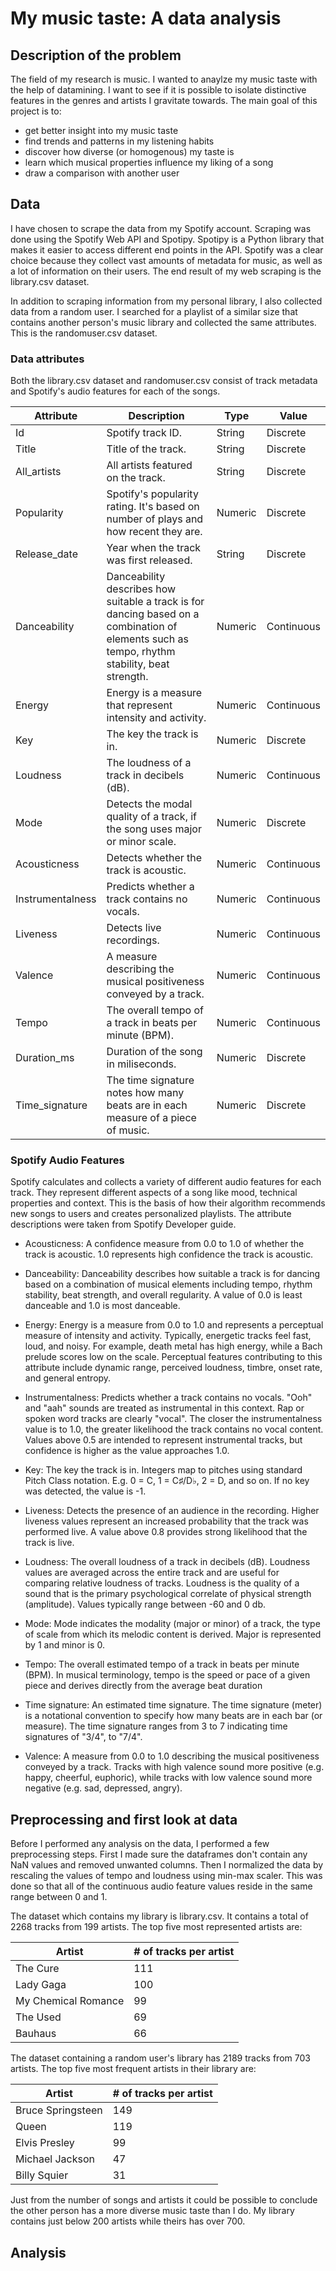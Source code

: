 # My music taste: A data analysis
## Description of the problem
The field of my research is music. I wanted to anaylze my music taste with the help of datamining. I want to see if it is possible to isolate distinctive features in the genres and artists I gravitate towards. The main goal of this project is to:
* get better insight into my music taste
* find trends and patterns in my listening habits
* discover how diverse (or homogenous) my taste is
* learn which musical properties influence my liking of a song
* draw a comparison with another user
## Data
I have chosen to scrape the data from my Spotify account. Scraping was done using the Spotify Web API and Spotipy. Spotipy is a Python library that makes it easier to access different end points in the API. Spotify was a clear choice because they collect vast amounts of metadata for music, as well as a lot of information on their users. The end result of my web scraping is the library.csv dataset. 

In addition to scraping information from my personal library, I also collected data from a random user. I searched for a playlist of a similar size that contains another person's music library and collected the same attributes. This is the randomuser.csv dataset.
### Data attributes

Both the library.csv dataset and randomuser.csv consist of track metadata and Spotify's audio features for each of the songs.

Attribute | Description      | Type | Value
----------|------------------|------|------
Id      | Spotify track ID. | String | Discrete
Title | Title of the track. | String | Discrete
All_artists | All artists featured on the track. | String | Discrete
Popularity | Spotify's popularity rating. It's based on number of plays and how recent they are. | Numeric | Discrete
Release_date | Year when the track was first released. | String | Discrete
Danceability | Danceability describes how suitable a track is for dancing based on a combination of elements such as tempo, rhythm stability, beat strength. | Numeric | Continuous
Energy | Energy is a measure that represent intensity and activity. | Numeric | Continuous
Key | The key the track is in. | Numeric | Discrete
Loudness | The loudness of a track in decibels (dB). | Numeric | Continuous
Mode | Detects the modal quality of a track, if the song uses major or minor scale. | Numeric | Discrete
Acousticness | Detects whether the track is acoustic. | Numeric | Continuous
Instrumentalness | Predicts whether a track contains no vocals. | Numeric | Continuous
Liveness | Detects live recordings. | Numeric | Continuous
Valence | A measure describing the musical positiveness conveyed by a track. | Numeric | Continuous
Tempo | The overall tempo of a track in beats per minute (BPM). | Numeric | Continuous
Duration_ms | Duration of the song in miliseconds. | Numeric | Discrete
Time_signature | The time signature notes how many beats are in each measure of a piece of music. | Numeric | Discrete


### Spotify Audio Features

Spotify calculates and collects a variety of different audio features for each track. They represent different aspects of a song like mood, technical properties and context. This is the basis of how their algorithm recommends new songs to users and creates personalized playlists.  The attribute descriptions were taken from Spotify Developer guide.

- Acousticness: A confidence measure from 0.0 to 1.0 of whether the track is acoustic. 1.0 represents high confidence the track is acoustic.
    

- Danceability: Danceability describes how suitable a track is for dancing based on a combination of musical elements including tempo, rhythm stability, beat strength, and overall regularity. A value of 0.0 is least danceable and 1.0 is most danceable.
    

- Energy: Energy is a measure from 0.0 to 1.0 and represents a perceptual measure of intensity and activity. Typically, energetic tracks feel fast, loud, and noisy. For example, death metal has high energy, while a Bach prelude scores low on the scale. Perceptual features contributing to this attribute include dynamic range, perceived loudness, timbre, onset rate, and general entropy.
    

- Instrumentalness: Predicts whether a track contains no vocals. "Ooh" and "aah" sounds are treated as instrumental in this context. Rap or spoken word tracks are clearly "vocal". The closer the instrumentalness value is to 1.0, the greater likelihood the track contains no vocal content. Values above 0.5 are intended to represent instrumental tracks, but confidence is higher as the value approaches 1.0.
     
     
- Key: The key the track is in. Integers map to pitches using standard Pitch Class notation. E.g. 0 = C, 1 = C♯/D♭, 2 = D, and so on. If no key was detected, the value is -1.
    
    
- Liveness: Detects the presence of an audience in the recording. Higher liveness values represent an increased probability that the track was performed live. A value above 0.8 provides strong likelihood that the track is live.
    
    
- Loudness: The overall loudness of a track in decibels (dB). Loudness values are averaged across the entire track and are useful for comparing relative loudness of tracks. Loudness is the quality of a sound that is the primary psychological correlate of physical strength (amplitude). Values typically range between -60 and 0 db.


- Mode: Mode indicates the modality (major or minor) of a track, the type of scale from which its melodic content is derived. Major is represented by 1 and minor is 0.
    
    
- Tempo: The overall estimated tempo of a track in beats per minute (BPM). In musical terminology, tempo is the speed or pace of a given piece and derives directly from the average beat duration


- Time signature: An estimated time signature. The time signature (meter) is a notational convention to specify how many beats are in each bar (or measure). The time signature ranges from 3 to 7 indicating time signatures of "3/4", to "7/4".
    

- Valence: A measure from 0.0 to 1.0 describing the musical positiveness conveyed by a track. Tracks with high valence sound more positive (e.g. happy, cheerful, euphoric), while tracks with low valence sound more negative (e.g. sad, depressed, angry).

## Preprocessing and first look at data

Before I performed any analysis on the data, I performed a few preprocessing steps. First I made sure the dataframes don't contain any NaN values and removed unwanted columns. Then I normalized the data by rescaling the values of tempo and loudness using min-max scaler. This was done so that all of the continuous audio feature values reside in the same range between 0 and 1. 

The dataset which contains my library is library.csv. It contains a total of 2268 tracks from 199 artists. The top five most represented artists are:

Artist | # of tracks per artist 
----------|------------------|
The Cure | 111
Lady Gaga | 100
My Chemical Romance | 99
The Used | 69
Bauhaus | 66

The dataset containing a random user's library has 2189 tracks from 703 artists. The top five most frequent artists in their library are:

Artist | # of tracks per artist 
----------|------------------|
Bruce Springsteen | 149
Queen | 119
Elvis Presley | 99
Michael Jackson | 47
Billy Squier | 31

Just from the number of songs and artists it could be possible to conclude the other person has a more diverse music taste than I do. My library contains just below 200 artists while theirs has over 700. 


## Analysis

